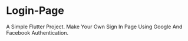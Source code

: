 # Login-Page
A Simple Flutter Project. Make Your Own Sign In Page Using Google And Facebook Authentication.

